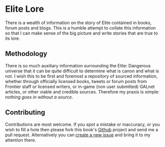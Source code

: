 # Elite Lore

There is a wealth of information on the story of Elite contained in books, forum posts and blogs.  This is a humble attempt to collate this information so that I can make sense of the big picture and write stories that are true to its lore.

## Methodology

There is so much auxiliary information surrounding the Elite: Dangerous universe that it can be quite difficult to determine what is canon and what is not.  I wish this to be first and foremost a repository of sourced information, whether through officially licensed books, tweets or forum posts from Frontier staff or licensed writers, or in-game \(non user submitted\) GALnet articles, or other viable and credible sources.  Therefore my praxis is simple: _nothing goes in without a source_.

## Contributing

Contributions are most welcome.  If you spot a mistake or inaccuracy, or you wish to fill a hole then please fork this book's [Github](https://github.com/cmdrdahkron/elite-lore) project and send me a pull request.  Alternatively you can [create a new issue](https://github.com/cmdrdahkron/elite-lore/issues) and bring it to my attention there.

